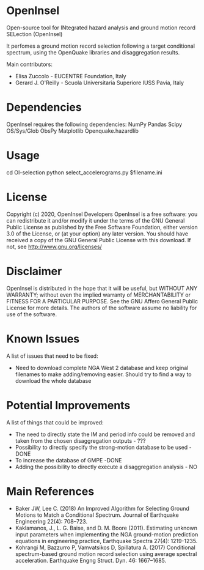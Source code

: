 # OpenInsel
Open-source tool for INtegrated hazard analysis and ground motion record SELection (OpenInsel)

It perfomes a ground motion record selection following a target conditional spectrum, using the OpenQuake libraries and disaggregation results.

Main contributors:
* Elisa Zuccolo - EUCENTRE Foundation, Italy
* Gerard J. O'Reilly - Scuola Universitaria Superiore IUSS Pavia, Italy

# Dependencies
OpenInsel requires the following dependencies:
NumPy
Pandas
Scipy
OS/Sys/Glob
ObsPy
Matplotlib
Openquake.hazardlib

# Usage
cd OI-selection
python select_accelerograms.py $filename.ini

# License
Copyright (c) 2020, OpenInsel Developers
OpenInsel is a free software: you can redistribute it and/or modify it under the terms of the GNU General Public License as published by the Free Software Foundation, either version 3.0 of the License, or (at your option) any later version.
You should have received a copy of the GNU General Public License with this download. If not, see http://www.gnu.org/licenses/

# Disclaimer
OpenInsel is distributed in the hope that it will be useful, but WITHOUT ANY WARRANTY; without even the implied warranty of MERCHANTABILITY or FITNESS FOR A PARTICULAR PURPOSE. See the GNU Affero General Public License for more details.
The authors of the software assume no liability for use of the software.

# Known Issues
A list of issues that need to be fixed:
* Need to download complete NGA West 2 database and keep original filenames to make adding/removing easier. Should try to find a way to download the whole database

# Potential Improvements
A list of things that could be improved:
* The need to directly state the IM and period info could be removed and taken from the chosen disaggregation outputs - ???
* Possibility to directly specify the strong-motion database to be used - DONE
* To increase the database of GMPE -DONE
* Adding the possibility to directly execute a disaggregation analysis - NO

# Main References

* Baker JW, Lee C. (2018) An Improved Algorithm for Selecting Ground Motions to Match a Conditional Spectrum. Journal of Earthquake Engineering 22(4): 708–723. 
* Kaklamanos, J., L. G. Baise, and D. M. Boore (2011). Estimating unknown input parameters when implementing the NGA ground-motion prediction equations in engineering practice, Earthquake Spectra 27(4): 1219-1235.
* Kohrangi M, Bazzurro P, Vamvatsikos D, Spillatura A. (2017) Conditional spectrum-based ground motion record selection using average spectral acceleration. Earthquake Engng Struct. Dyn. 46: 1667–1685.
